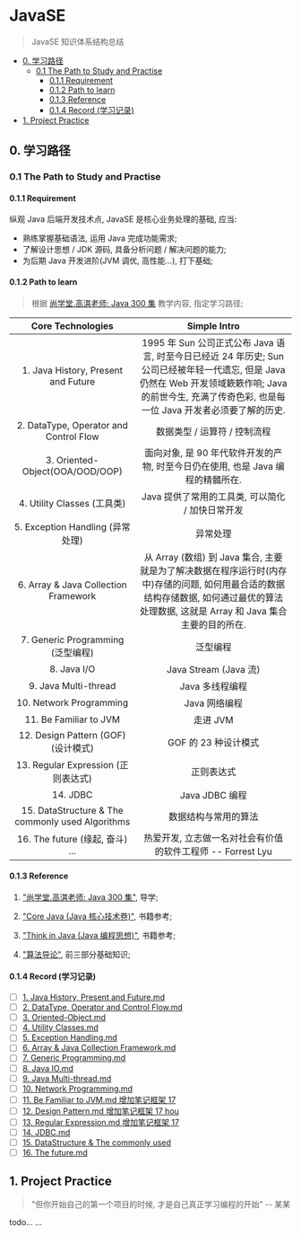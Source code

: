 # JavaSE
> JavaSE 知识体系结构总结

<!-- MarkdownTOC -->

- [0. 学习路径](#0-%E5%AD%A6%E4%B9%A0%E8%B7%AF%E5%BE%84)
    - [0.1 The Path to Study and Practise](#01-the-path-to-study-and-practise)
        - [0.1.1 Requirement](#011-requirement)
        - [0.1.2 Path to learn](#012-path-to-learn)
        - [0.1.3 Reference](#013-reference)
        - [0.1.4 Record \(学习记录\)](#014-record-%E5%AD%A6%E4%B9%A0%E8%AE%B0%E5%BD%95)
- [1. Project Practice](#1-project-practice)

<!-- /MarkdownTOC -->


<a name="0-%E5%AD%A6%E4%B9%A0%E8%B7%AF%E5%BE%84"></a>
## 0. 学习路径

<a name="01-the-path-to-study-and-practise"></a>
### 0.1 The Path to Study and Practise

<a name="011-requirement"></a>
#### 0.1.1 Requirement

纵观 Java 后端开发技术点, JavaSE 是核心业务处理的基础, 应当:  

- 熟练掌握基础语法, 运用 Java 完成功能需求;  
- 了解设计思想 / JDK 源码, 具备分析问题 / 解决问题的能力;
- 为后期 Java 开发进阶(JVM 调优, 高性能...), 打下基础;  

<a name="012-path-to-learn"></a>
#### 0.1.2 Path to learn
> 根据 [尚学堂.高淇老师: Java 300 集]() 教学内容, 指定学习路径;

|                  Core Technologies                   |                                                              Simple Intro                                                              |
|:----------------------------------------------------:|:--------------------------------------------------------------------------------------------------------------------------------------:|
|         1. Java History, Present and Future          |   1995 年 Sun 公司正式公布 Java 语言, 时至今日已经近 24 年历史; Sun 公司已经被年轻一代遗忘, 但是 Java 仍然在 Web 开发领域簌簌作响; Java 的前世今生, 充满了传奇色彩, 也是每一位 Java 开发者必须要了解的历史.   |
|        2. DataType, Operator and Control Flow        |                                                           数据类型 / 运算符 / 控制流程                                                            |
|           3. Oriented-Object(OOA/OOD/OOP)            |                                            面向对象, 是 90 年代软件开发的产物, 时至今日仍在使用, 也是 Java 编程的精髓所在.                                            |
|               4. Utility Classes (工具类)               |                                                     Java 提供了常用的工具类, 可以简化 / 加快日常开发                                                      |
|             5. Exception Handling (异常处理)             |                                                                  异常处理                                                                  |
|         6. Array & Java Collection Framework         |            从 Array (数组) 到 Java 集合, 主要就是为了解决数据在程序运行时(内存中)存储的问题, 如何用最合适的数据结构存储数据, 如何通过最优的算法处理数据, 这就是 Array 和 Java 集合主要的目的所在.             |
|            7. Generic Programming (泛型编程)             |                                                                  泛型编程                                                                  |
|                     8. Java I/O                      |                                                          Java Stream (Java 流)                                                          |
|                 9. Java Multi-thread                 |                                                               Java 多线程编程                                                               |
|               10. Network Programming                |                                                               Java 网络编程                                                                |
|                11. Be Familiar to JVM                |                                                                 走进 JVM                                                                 |
|           12. Design Pattern (GOF) (设计模式)            |                                                             GOF 的 23 种设计模式                                                             |
|            13. Regular Expression (正则表达式)            |                                                                 正则表达式                                                                  |
|                       14. JDBC                       |                                                              Java JDBC 编程                                                              |
|   15. DataStructure & The commonly used Algorithms   |                                                               数据结构与常用的算法                                                               |
|             16. The future (缘起, 奋斗) ...              |                                                热爱开发, 立志做一名对社会有价值的软件工程师   -- Forrest Lyu                                                |

<a name="013-reference"></a>
#### 0.1.3 Reference

1. ["尚学堂.高淇老师: Java 300 集"](http://www.bjsxt.com/download.html), 导学;

2. ["Core Java (Java 核心技术卷)"](https://pan.baidu.com/s/1o7ZnJrO#list/path=%2F), 书籍参考;

3. ["Think in Java (Java 编程思想)"](https://pan.baidu.com/s/1o7ZnJrO#list/path=%2F), 书籍参考;

4. ["算法导论"](https://book.douban.com/subject/20432061/), 前三部分基础知识;

<a name="014-record-%E5%AD%A6%E4%B9%A0%E8%AE%B0%E5%BD%95"></a>
#### 0.1.4 Record (学习记录)

- [ ] [1. Java History, Present and Future.md]()
- [ ] [2. DataType, Operator and Control Flow.md]()
- [ ] [3. Oriented-Object.md]()
- [ ] [4. Utility Classes.md ]()
- [ ] [5. Exception Handling.md]()
- [ ] [6. Array & Java Collection Framework.md]()
- [ ] [7. Generic Programming.md]()
- [ ] [8. Java IO.md]()
- [ ] [9. Java Multi-thread.md]()
- [ ] [10. Network Programming.md]()
- [ ] [11. Be Familiar to JVM.md   增加笔记框架  17]()
- [ ] [12. Design Pattern.md   增加笔记框架  17 hou]()
- [ ] [13. Regular Expression.md   增加笔记框架  17]()
- [ ] [14. JDBC.md]()
- [ ] [15. DataStructure & The commonly used ]()
- [ ] [16. The future.md]()

<a name="1-project-practice"></a>
## 1. Project Practice
> "但你开始自己的第一个项目的时候, 才是自己真正学习编程的开始"  -- 某某

todo... ...
